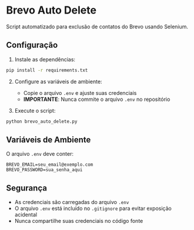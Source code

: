 # Brevo Auto Delete

Script automatizado para exclusão de contatos do Brevo usando Selenium.

## Configuração

1. Instale as dependências:
```bash
pip install -r requirements.txt
```

2. Configure as variáveis de ambiente:
   - Copie o arquivo `.env` e ajuste suas credenciais
   - **IMPORTANTE**: Nunca commite o arquivo `.env` no repositório

3. Execute o script:
```bash
python brevo_auto_delete.py
```

## Variáveis de Ambiente

O arquivo `.env` deve conter:
```
BREVO_EMAIL=seu_email@exemplo.com
BREVO_PASSWORD=sua_senha_aqui
```

## Segurança

- As credenciais são carregadas do arquivo `.env`
- O arquivo `.env` está incluído no `.gitignore` para evitar exposição acidental
- Nunca compartilhe suas credenciais no código fonte